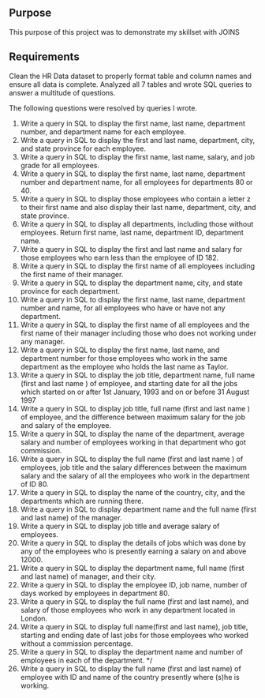 ## Purpose
This purpose of this project was to demonstrate my skillset with JOINS

## Requirements
Clean the HR Data dataset to properly format table and column names and ensure all data is complete. 
Analyzed all 7 tables and wrote SQL queries to answer a multitude of questions.

The following questions were resolved by queries I wrote.

1. Write a query in SQL to display the first name, last name, department number, and department name for each employee. 
2. Write a query in SQL to display the first and last name, department, city, and state province for each employee. 
3. Write a query in SQL to display the first name, last name, salary, and job grade for all employees. 
4. Write a query in SQL to display the first name, last name, department number and department name, for all employees for departments 80 or 40. 
5. Write a query in SQL to display those employees who contain a letter z to their first name and also display their last name, department, city, and state province. 
6. Write a query in SQL to display all departments, including those without employees. Return first name, last name, department ID, department name.
7. Write a query in SQL to display the first and last name and salary for those employees who earn less than the employee of ID 182. 
8. Write a query in SQL to display the first name of all employees including the first name of their manager. 
9. Write a query in SQL to display the department name, city, and state province for each department. 
10. Write a query in SQL to display the first name, last name, department number and name, for all employees who have or have not any department. 
11. Write a query in SQL to display the first name of all employees and the first name of their manager including those who does not working under any manager. 
12. Write a query in SQL to display the first name, last name, and department number for those employees who work in the same department as the employee who holds the last name as Taylor. 
13. Write a query in SQL to display the job title, department name, full name (first and last name ) of employee, and starting date for all the jobs which started on or after 1st January, 1993 and on or before 31 August 1997 
14. Write a query in SQL to display job title, full name (first and last name ) of employee, and the difference between maximum salary for the job and salary of the employee. 
15. Write a query in SQL to display the name of the department, average salary and number of employees working in that department who got commission. 
16. Write a query in SQL to display the full name (first and last name ) of employees, job title and the salary differences between the maximum salary and the salary of all the employees who work in the department of ID 80.
17. Write a query in SQL to display the name of the country, city, and the departments which are running there. 
18. Write a query in SQL to display department name and the full name (first and last name) of the manager. 
19. Write a query in SQL to display job title and average salary of employees. 
20. Write a query in SQL to display the details of jobs which was done by any of the employees who is presently earning a salary on and above 12000. 
21. Write a query in SQL to display the department name, full name (first and last name) of manager, and their city.  
22. Write a query in SQL to display the employee ID, job name, number of days worked by employees in department 80. 
23. Write a query in SQL to display the full name (first and last name), and salary of those employees who work in any department located in London. 
24. Write a query in SQL to display full name(first and last name), job title, starting and ending date of last jobs for those employees who worked without a commission percentage.
25. Write a query in SQL to display the department name and number of employees in each of the department. */
26. Write a query in SQL to display the full name (first and last name) of employee with ID and name of the country presently where (s)he is working.



